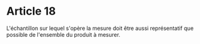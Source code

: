 # Article 18

L'échantillon sur lequel s'opère la mesure doit être aussi représentatif que possible de l'ensemble du produit à mesurer.
